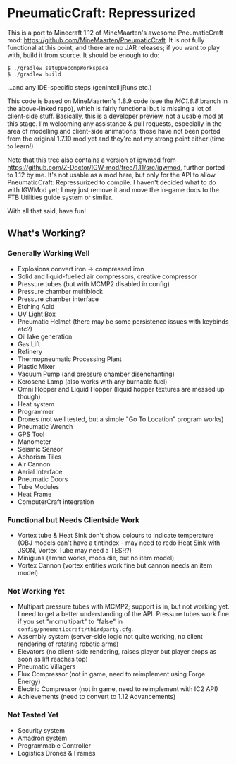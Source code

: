 # PneumaticCraft: Repressurized

This is a port to Minecraft 1.12 of MineMaarten's awesome PneumaticCraft mod: https://github.com/MineMaarten/PneumaticCraft.  It is *not* fully functional at this point, and there are no JAR releases; if you want to play with, build it from source.  It should be enough to do:

```
$ ./gradlew setupDecompWorkspace
$ ./gradlew build
```

...and any IDE-specific steps (genIntellijRuns etc.)

This code is based on MineMaarten's 1.8.9 code (see the *MC1.8.8* branch in the above-linked repo), which is fairly functional but is missing a lot of client-side stuff.  Basically, this is a developer preview, not a usable mod at this stage.  I'm welcoming any assistance & pull requests, especially in the area of modelling and client-side animations; those have not been ported from the original 1.7.10 mod yet and they're not my strong point either (time to learn!)

Note that this tree also contains a version of igwmod from https://github.com/Z-Doctor/IGW-mod/tree/1.11/src/igwmod, further ported to 1.12 by me.  It's not usable as a mod here, but only for the API to allow PneumaticCraft: Repressurized to compile.  I haven't decided what to do with IGWMod yet; I may just remove it and move the in-game docs to the FTB Utilities guide system or similar.

With all that said, have fun!

## What's Working?

### Generally Working Well

* Explosions convert iron -> compressed iron
* Solid and liquid-fuelled air compressors, creative compressor
* Pressure tubes (but with MCMP2 disabled in config)
* Pressure chamber multiblock
* Pressure chamber interface
* Etching Acid
* UV Light Box
* Pneumatic Helmet (there may be some persistence issues with keybinds etc?)
* Oil lake generation
* Gas Lift
* Refinery
* Thermopneumatic Processing Plant
* Plastic Mixer
* Vacuum Pump (and pressure chamber disenchanting)
* Kerosene Lamp (also works with any burnable fuel)
* Omni Hopper and Liquid Hopper (liquid hopper textures are messed up though)
* Heat system
* Programmer
* Drones (not well tested, but a simple "Go To Location" program works)
* Pneumatic Wrench
* GPS Tool
* Manometer
* Seismic Sensor
* Aphorism Tiles
* Air Cannon
* Aerial Interface
* Pneumatic Doors
* Tube Modules
* Heat Frame
* ComputerCraft integration

### Functional but Needs Clientside Work

* Vortex tube & Heat Sink don't show colours to indicate temperature (OBJ models can't have a tintindex - may need to redo Heat Sink with JSON, Vortex Tube may need a TESR?)
* Miniguns (ammo works, mobs die, but no item model)
* Vortex Cannon (vortex entities work fine but cannon needs an item model)

### Not Working Yet

* Multipart pressure tubes with MCMP2; support is in, but not working yet.  I need to get a better understanding of the API.  Pressure tubes work fine if you set "mcmultipart" to "false" in ``config/pneumaticcraft/thirdparty.cfg``.
* Assembly system (server-side logic not quite working, no client rendering of rotating robotic arms)
* Elevators (no client-side rendering, raises player but player drops as soon as lift reaches top)
* Pneumatic Villagers
* Flux Compressor (not in game, need to reimplement using Forge Energy)
* Electric Compressor (not in game, need to reimplement with IC2 API)
* Achievements (need to convert to 1.12 Advancements)

### Not Tested Yet

* Security system
* Amadron system
* Programmable Controller
* Logistics Drones & Frames

